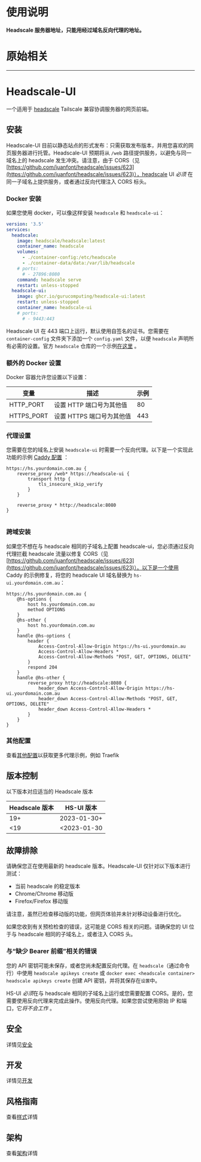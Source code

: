 # 使用说明

**Headscale 服务器地址，只能用经过域名反向代理的地址。**

# 原始相关

* * *

# Headscale-UI

一个适用于 [headscale](https://github.com/juanfont/headscale) Tailscale 兼容协调服务器的网页前端。

## 安装

Headscale-UI 目前以静态站点的形式发布：只需获取发布版本，并用您喜欢的网页服务器进行托管。Headscale-UI 预期将从 `/web` 路径提供服务，以避免与同一域名上的 headscale 发生冲突。请注意，由于 CORS（见 [https://github.com/juanfont/headscale/issues/623](https://github.com/juanfont/headscale/issues/623)），headscale UI *必须* 在同一子域名上提供服务，或者通过反向代理注入 CORS 标头。

### Docker 安装

如果您使用 docker，可以像这样安装 `headscale` 和 `headscale-ui`：

```yaml
version: '3.5'
services:
  headscale:
    image: headscale/headscale:latest
    container_name: headscale
    volumes:
      - ./container-config:/etc/headscale
      - ./container-data/data:/var/lib/headscale
    # ports:
      # - 27896:8080
    command: headscale serve
    restart: unless-stopped
  headscale-ui:
    image: ghcr.io/gurucomputing/headscale-ui:latest
    restart: unless-stopped
    container_name: headscale-ui
    # ports:
      # - 9443:443
```

Headscale UI 在 443 端口上运行，默认使用自签名的证书。您需要在 `container-config` 文件夹下添加一个 `config.yaml` 文件，以便 `headscale` 声明所有必需的设置。官方 `headscale` 仓库的一个示例[在这里](https://github.com/juanfont/headscale/blob/main/config-example.yaml) 。

### 额外的 Docker 设置

Docker 容器允许您设置以下设置：

| 变量 | 描述 | 示例 |
| --- | --- | --- |
| HTTP\_PORT | 设置 HTTP 端口号为其他值 | 80 |
| HTTPS\_PORT | 设置 HTTPS 端口号为其他值 | 443 |

### 代理设置

您需要在您的域名上安装 `headscale-ui` 时需要一个反向代理。以下是一个实现此功能的示例 [Caddy 配置](https://caddyserver.com/) ：

```
https://hs.yourdomain.com.au {
	reverse_proxy /web* https://headscale-ui {
		transport http {
			tls_insecure_skip_verify
		}
	}

	reverse_proxy * http://headscale:8080
}


```

### 跨域安装

如果您不想在与 headscale 相同的子域名上配置 headscale-ui，您必须通过反向代理拦截 headscale 流量以修复 CORS（见 [https://github.com/juanfont/headscale/issues/623](https://github.com/juanfont/headscale/issues/623)）。以下是一个使用 Caddy 的示例修复，将您的 headscale UI 域名替换为 `hs-ui.yourdomain.com.au`：

```
https://hs.yourdomain.com.au {
	@hs-options {
		host hs.yourdomain.com.au
		method OPTIONS
	}
	@hs-other {
		host hs.yourdomain.com.au
	}
	handle @hs-options {
		header {
			Access-Control-Allow-Origin https://hs-ui.yourdomain.au
			Access-Control-Allow-Headers *
			Access-Control-Allow-Methods "POST, GET, OPTIONS, DELETE"
		}
		respond 204
	}
	handle @hs-other {
		reverse_proxy http://headscale:8080 {
			header_down Access-Control-Allow-Origin https://hs-ui.yourdomain.com.au
			header_down Access-Control-Allow-Methods "POST, GET, OPTIONS, DELETE"
			header_down Access-Control-Allow-Headers *
		}
	}
}

```

### 其他配置

查看[其他配置](https://github.com/gurucomputing/headscale-ui/blob/master/documentation/configuration.md)以获取更多代理示例，例如 Traefik

## 版本控制

以下版本对应适当的 Headscale 版本

| Headscale 版本 | HS-UI 版本 |
| --- | --- |
| 19+ | 2023-01-30+ |
| <19 | <2023-01-30 |

## 故障排除

请确保您正在使用最新的 headscale 版本。Headscale-UI 仅针对以下版本进行测试：

*   当前 headscale 的稳定版本
*   Chrome/Chrome 移动版
*   Firefox/Firefox 移动版

请注意，虽然已检查移动版的功能，但网页体验并未针对移动设备进行优化。

如果您收到有关预检检查的错误，这可能是 CORS 相关的问题。请确保您的 UI 位于与 headscale 相同的子域名上，或者注入 CORS 头。

### 与“缺少 Bearer 前缀”相关的错误

您的 API 密钥可能未保存，或者您尚未配置反向代理。在 `headscale`（通过命令行）中使用 `headscale apikeys create` 或 `docker exec <headscale container> headscale apikeys create` 创建 API 密钥，并将其保存在`设置`中。

HS-UI *必须*在与 headscale 相同的子域名上运行或您需要配置 CORS。是的，您需要使用反向代理来完成此操作。使用反向代理。如果您尝试使用原始 IP 和端口，它*将不会工作* 。

## 安全

详情见[安全](https://github.com/gurucomputing/headscale-ui/blob/master/SECURITY.md)

## 开发

详情见[开发](https://github.com/gurucomputing/headscale-ui/blob/master/documentation/development.md)

## 风格指南

查看[样式](https://github.com/gurucomputing/headscale-ui/blob/master/documentation/style.md)详情

## 架构

查看[架构](https://github.com/gurucomputing/headscale-ui/blob/master/documentation/architecture.md)详情